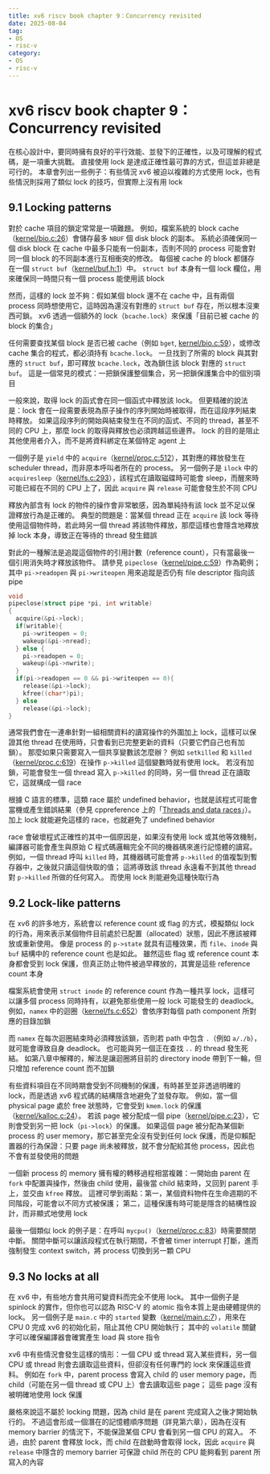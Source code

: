 ```yaml
---
title: xv6 riscv book chapter 9：Concurrency revisited
date: 2025-08-04
tag: 
- OS
- risc-v
category: 
- OS
- risc-v
---
```


# xv6 riscv book chapter 9：Concurrency revisited

在核心設計中，要同時擁有良好的平行效能、並發下的正確性，以及可理解的程式碼，是一項重大挑戰。 直接使用 lock 是達成正確性最可靠的方式，但這並非總是可行的。 本章會列出一些例子：有些情況 xv6 被迫以複雜的方式使用 lock，也有些情況則採用了類似 lock 的技巧，但實際上沒有用 lock

## 9.1 Locking patterns

對於 cache 項目的鎖定常常是一項難題。 例如，檔案系統的 block cache（[kernel/bio.c:26](https://github.com/mit-pdos/xv6-riscv/blob/riscv//kernel/bio.c#L26)）會儲存最多 `NBUF` 個 disk block 的副本。 系統必須確保同一個 disk block 在 cache 中最多只能有一份副本，否則不同的 process 可能會對同一個 block 的不同副本進行互相衝突的修改。 每個被 cache 的 block 都儲存在一個 `struct buf`（[kernel/buf.h:1](https://github.com/mit-pdos/xv6-riscv/blob/riscv//kernel/buf.h#L1)）中。 `struct buf` 本身有一個 lock 欄位，用來確保同一時間只有一個 process 能使用該 block

然而，這樣的 lock 並不夠：假如某個 block 還不在 cache 中，且有兩個 process 同時想使用它，這時因為還沒有對應的 `struct buf` 存在，所以根本沒東西可鎖。 xv6 透過一個額外的 lock（`bcache.lock`）來保護「目前已被 cache 的 block 的集合」

任何需要查找某個 block 是否已被 cache（例如 `bget`, [kernel/bio.c:59](https://github.com/mit-pdos/xv6-riscv/blob/riscv//kernel/bio.c#L59)），或修改 cache 集合的程式，都必須持有 `bcache.lock`。 一旦找到了所需的 block 與其對應的 `struct buf`，即可釋放 `bcache.lock`，改為鎖住該 block 對應的 `struct buf`。 這是一個常見的模式：一把鎖保護整個集合，另一把鎖保護集合中的個別項目

一般來說，取得 lock 的函式會在同一個函式中釋放該 lock。 但更精確的說法是：lock 會在一段需要表現為原子操作的序列開始時被取得，而在這段序列結束時釋放。 如果這段序列的開始與結束發生在不同的函式、不同的 thread，甚至不同的 CPU 上，那麼 lock 的取得與釋放也必須跨越這些邊界。 lock 的目的是阻止其他使用者介入，而不是將資料綁定在某個特定 agent 上

一個例子是 `yield` 中的 `acquire`（[kernel/proc.c:512](https://github.com/mit-pdos/xv6-riscv/blob/riscv//kernel/proc.c#L512)），其對應的釋放發生在 scheduler thread，而非原本呼叫者所在的 process。 另一個例子是 `ilock` 中的 `acquiresleep`（[kernel/fs.c:293](https://github.com/mit-pdos/xv6-riscv/blob/riscv//kernel/fs.c#L293)），該程式在讀取磁碟時可能會 sleep，而醒來時可能已經在不同的 CPU 上了，因此 `acquire` 與 `release` 可能會發生於不同 CPU

釋放內部含有 lock 的物件的操作會非常敏感，因為單純持有該 lock 並不足以保證釋放行為是正確的。 典型的問題是：當某個 thread 正在 `acquire` 該 lock 等待使用這個物件時，若此時另一個 thread 將該物件釋放，那麼這樣也會隱含地釋放掉 lock 本身，導致正在等待的 thread 發生錯誤

對此的一種解法是追蹤這個物件的引用計數（reference count），只有當最後一個引用消失時才釋放該物件。 請參見 `pipeclose`（[kernel/pipe.c:59](https://github.com/mit-pdos/xv6-riscv/blob/riscv//kernel/pipe.c#L59)）作為範例； 其中 `pi->readopen` 與 `pi->writeopen` 用來追蹤是否仍有 file descriptor 指向該 pipe

```c
void
pipeclose(struct pipe *pi, int writable)
{
  acquire(&pi->lock);
  if(writable){
    pi->writeopen = 0;
    wakeup(&pi->nread);
  } else {
    pi->readopen = 0;
    wakeup(&pi->nwrite);
  }
  if(pi->readopen == 0 && pi->writeopen == 0){
    release(&pi->lock);
    kfree((char*)pi);
  } else
    release(&pi->lock);
}
```

通常我們會在一連串針對一組相關資料的讀寫操作的外圍加上 lock，這樣可以保證其他 thread 在使用時，只會看到已完整更新的資料（只要它們自己也有加鎖）。 那麼如果只需要寫入一個共享變數該怎麼辦？ 例如 `setkilled` 和 `killed`（[kernel/proc.c:619](https://github.com/mit-pdos/xv6-riscv/blob/riscv//kernel/proc.c#L619)）在操作 `p->killed` 這個變數時就有使用 lock。 若沒有加鎖，可能會發生一個 thread 寫入 `p->killed` 的同時，另一個 thread 正在讀取它，這就構成一個 race

根據 C 語言的標準，這類 race 屬於 undefined behavior，也就是該程式可能會當機或產生錯誤結果（參見 cppreference 上的「[Threads and data races](https://en.cppreference.com/w/c/language/memory_model.html)」）。 加上 lock 就能避免這樣的 race，也就避免了 undefined behavior

race 會破壞程式正確性的其中一個原因是，如果沒有使用 lock 或其他等效機制，編譯器可能會產生與原始 C 程式碼邏輯完全不同的機器碼來進行記憶體的讀寫。 例如，一個 thread 呼叫 `killed` 時，其機器碼可能會將 `p->killed` 的值複製到暫存器中，之後就只讀這個快取的值； 這將導致該 thread 永遠看不到其他 thread 對 `p->killed` 所做的任何寫入。 而使用 lock 則能避免這種快取行為

## 9.2 Lock-like patterns

在 xv6 的許多地方，系統會以 reference count 或 flag 的方式，模擬類似 lock 的行為，用來表示某個物件目前處於已配置（allocated）狀態，因此不應該被釋放或重新使用。 像是 process 的 `p->state` 就具有這種效果，而 `file`、`inode` 與 `buf` 結構中的 reference count 也是如此。 雖然這些 flag 或 reference count 本身都會受到 lock 保護，但真正防止物件被過早釋放的，其實是這些 reference count 本身

檔案系統會使用 `struct inode` 的 reference count 作為一種共享 lock，這樣可以讓多個 process 同時持有，以避免那些使用一般 lock 可能發生的 deadlock。 例如，`namex` 中的迴圈（[kernel/fs.c:652](https://github.com/mit-pdos/xv6-riscv/blob/riscv//kernel/fs.c#L652)）會依序對每個 path component 所對應的目錄加鎖

而 `namex` 在每次迴圈結束時必須釋放該鎖，否則若 path 中包含 `.`（例如 `a/./b`），就可能會導致自身 deadlock。 也可能與另一個正在查找 `..` 的 thread 發生死結。 如第八章中解釋的，解法是讓迴圈將目前的 directory inode 帶到下一輪，但只增加 reference count 而不加鎖

有些資料項目在不同時期會受到不同機制的保護，有時甚至並非透過明確的 lock，而是透過 xv6 程式碼的結構隱含地避免了並發存取。 例如，當一個 physical page 處於 free 狀態時，它會受到 `kmem.lock` 的保護（[kernel/kalloc.c:24](https://github.com/mit-pdos/xv6-riscv/blob/riscv//kernel/kalloc.c#L24)）。 若該 page 被分配成一個 pipe（[kernel/pipe.c:23](https://github.com/mit-pdos/xv6-riscv/blob/riscv//kernel/pipe.c#L23)），它則會受到另一把 lock（`pi->lock`）的保護。 如果這個 page 被分配為某個新 process 的 user memory，那它甚至完全沒有受到任何 lock 保護，而是仰賴配置器的行為保證：只要 page 尚未被釋放，就不會分配給其他 process，因此也不會有並發使用的問題

一個新 process 的 memory 擁有權的轉移過程相當複雜：一開始由 parent 在 `fork` 中配置與操作，然後由 child 使用，最後當 child 結束時，又回到 parent 手上，並交由 `kfree` 釋放。 這裡可學到兩點：第一，某個資料物件在生命週期的不同階段，可能會以不同方式被保護； 第二，這種保護有時可能是隱含的結構性設計，而非顯式地使用 lock

最後一個類似 lock 的例子是：在呼叫 `mycpu()`（[kernel/proc.c:83](https://github.com/mit-pdos/xv6-riscv/blob/riscv//kernel/proc.c#L83)）時需要關閉中斷。 關閉中斷可以讓該段程式在執行期間，不會被 timer interrupt 打斷，進而強制發生 context switch，將 process 切換到另一顆 CPU

## 9.3 No locks at all

在 xv6 中，有些地方會共用可變資料而完全不使用 lock。 其中一個例子是 spinlock 的實作，但你也可以認為 RISC-V 的 atomic 指令本質上是由硬體提供的 lock。 另一個例子是 `main.c` 中的 `started` 變數（[kernel/main.c:7](https://github.com/mit-pdos/xv6-riscv/blob/riscv//kernel/main.c#L7)），用來在 CPU 0 完成 xv6 的初始化前，阻止其他 CPU 開始執行； 其中的 `volatile` 關鍵字可以確保編譯器會確實產生 load 與 store 指令

xv6 中有些情況會發生這樣的情形：一個 CPU 或 thread 寫入某些資料，另一個 CPU 或 thread 則會去讀取這些資料，但卻沒有任何專門的 lock 來保護這些資料。 例如在 `fork` 中，parent process 會寫入 child 的 user memory page，而 child（可能在另一個 thread 或 CPU 上）會去讀取這些 page； 這些 page 沒有被明確地使用 lock 保護

嚴格來說這不屬於 locking 問題，因為 child 是在 parent 完成寫入之後才開始執行的。 不過這會形成一個潛在的記憶體順序問題（詳見第六章），因為在沒有 memory barrier 的情況下，不能保證某個 CPU 會看到另一個 CPU 的寫入。 不過，由於 parent 會釋放 lock，而 child 在啟動時會取得 lock，因此 `acquire` 與 `release` 中隱含的 memory barrier 可保證 child 所在的 CPU 能夠看到 parent 所寫入的內容
